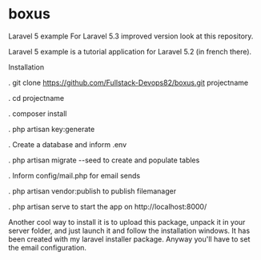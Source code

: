 # boxus

Laravel 5 example
For Laravel 5.3 improved version look at this repository.

Laravel 5 example is a tutorial application for Laravel 5.2 (in french there).

Installation

. git clone https://github.com/Fullstack-Devops82/boxus.git projectname

. cd projectname

. composer install

. php artisan key:generate

. Create a database and inform .env

. php artisan migrate --seed to create and populate tables

. Inform config/mail.php for email sends

. php artisan vendor:publish to publish filemanager

. php artisan serve to start the app on http://localhost:8000/

Another cool way to install it is to upload this package, unpack it in your server folder, and just launch it and follow the installation windows. 
It has been created with my laravel installer package. Anyway you'll have to set the email configuration.
